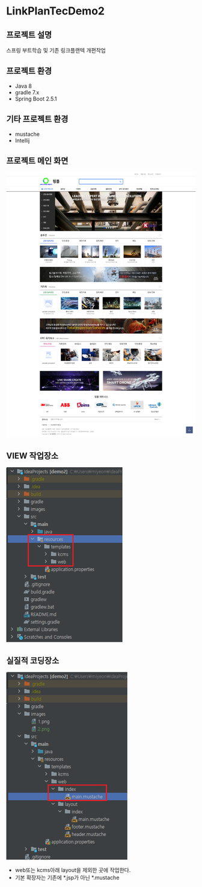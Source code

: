 # LinkPlanTecDemo2
## 프로젝트 설명
스프링 부트학습 및 기존 링크플랜텍 개편작업
## 프로젝트 환경
* Java 8
* gradle 7.x
* Spring Boot 2.5.1
## 기타 프로젝트 환경
* mustache
* Intellij
## 프로젝트 메인 화면
![1](./images/1.png)
## VIEW 작업장소
![1](./images/2.png)
## 실질적 코딩장소
![1](./images/3.png)
* web또는 kcms아래 layout을 제외한 곳에 작업한다.
* 기본 확장자는 기존에 *.jsp가 아닌 *.mustache
